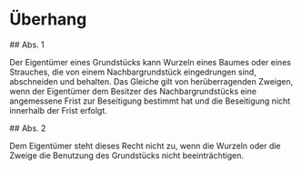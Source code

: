 # Überhang



\#\# Abs. 1

 Der Eigentümer eines Grundstücks kann Wurzeln eines Baumes oder eines Strauches, die von einem Nachbargrundstück eingedrungen sind, abschneiden und behalten. Das Gleiche gilt von herüberragenden Zweigen, wenn der Eigentümer dem Besitzer des Nachbargrundstücks eine angemessene Frist zur Beseitigung bestimmt hat und die Beseitigung nicht innerhalb der Frist erfolgt.

\#\# Abs. 2

 Dem Eigentümer steht dieses Recht nicht zu, wenn die Wurzeln oder die Zweige die Benutzung des Grundstücks nicht beeinträchtigen. 

